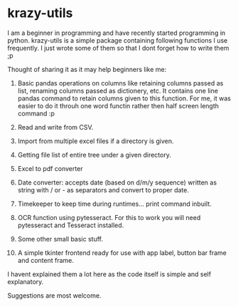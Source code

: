 # krazy-utils

I am a beginner in programming and have recently started programming in python. krazy-utils is a simple package containing following functions I use frequently. I just wrote some of them so that I dont forget how to write them ;p

Thought of sharing it as it may help beginners like me:

1. Basic pandas operations on columns like retaining columns passed as list, renaming columns passed as dictionery, etc. It contains one line pandas command to retain columns given to this function. For me, it was easier to do it throuh one word functin rather then half screen length command :p

2. Read and write from CSV.

3. Import from multiple excel files if a directory is given.

4. Getting file list of entire tree under a given directory.

5. Excel to pdf converter

6. Date converter: accepts date (based on d/m/y sequence) written as string with / or - as separators and convert to proper date. 

7. Timekeeper to keep time during runtimes... print command inbuilt.

8. OCR function using pytesseract. For this to work you will need pytesseract and Tesseract installed.

9. Some other small basic stuff.

10. A simple tkinter frontend ready for use with app label, button bar frame and content frame.

I havent explained them a lot here as the code itself is simple and self explanatory.

Suggestions are most welcome.